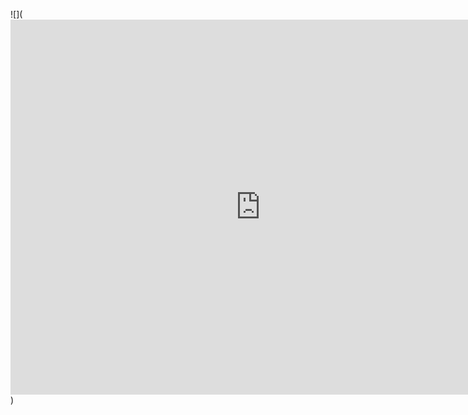 
![](<iframe src="https://myhub.autodesk360.com/ue2f9b62c/shares/public/SH919a0QTf3c32634dcfb9351a699727bfa0?mode=embed" width="800" height="600" allowfullscreen="true" webkitallowfullscreen="true" mozallowfullscreen="true"  frameborder="0"></iframe>)
